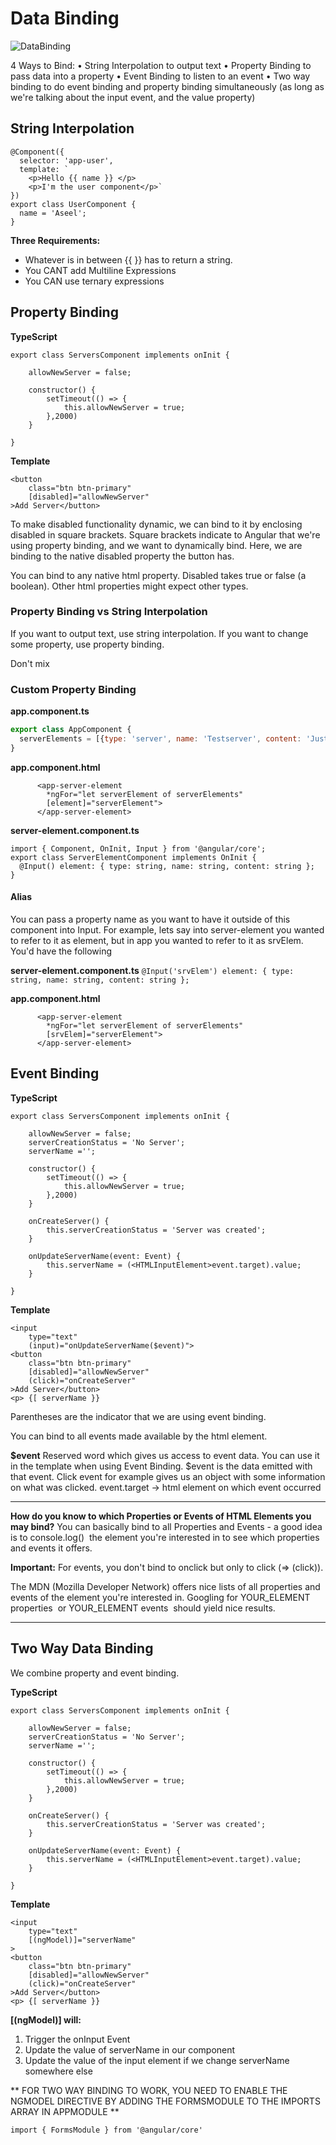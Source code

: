 # Data Binding

![DataBinding](https://i.imgur.com/YAPcE2k.png "")

4 Ways to Bind:
	•	String Interpolation to output text
	•	Property Binding to pass data into a property
	•	Event Binding to listen to an event
	•	Two way binding to do event binding and property binding simultaneously (as long as we're talking about the input event, and the value property)


## String Interpolation

```
@Component({
  selector: 'app-user',
  template: `
    <p>Hello {{ name }} </p>
    <p>I'm the user component</p>`
})
export class UserComponent {
  name = 'Aseel';
}
```

**Three Requirements:**
- Whatever is in between {{ }} has to return a string.
- You CANT add Multiline Expressions
- You CAN use ternary expressions

## Property Binding

**TypeScript**
```
export class ServersComponent implements onInit {

	allowNewServer = false;
	
	constructor() {
		setTimeout(() => {
			this.allowNewServer = true;
		},2000)
	}

}
```

**Template**
```
<button
	class="btn btn-primary"
	[disabled]="allowNewServer" 
>Add Server</button>
```

To make disabled functionality dynamic, we can bind to it by enclosing disabled in square brackets. Square brackets indicate to Angular that we're using property binding, and we want to dynamically bind. Here, we are binding to the native disabled property the button has. 

You can bind to any native html property. Disabled takes true or false (a boolean). Other html properties might expect other types.

### Property Binding vs String Interpolation

If you want to output text, use string interpolation. If you want to change some property, use property binding. 

Don't mix

### Custom Property Binding

**app.component.ts**
```javascript
export class AppComponent {
  serverElements = [{type: 'server', name: 'Testserver', content: 'Just a test'}];
}
```

**app.component.html**
```
      <app-server-element
        *ngFor="let serverElement of serverElements"
        [element]="serverElement">
      </app-server-element>
```

**server-element.component.ts**
```
import { Component, OnInit, Input } from '@angular/core';
export class ServerElementComponent implements OnInit {
  @Input() element: { type: string, name: string, content: string };
}
```

#### Alias

You can pass a property name as you want to have it outside of this component into Input. For example, lets say into server-element you wanted to refer to it as element, but in app you wanted to refer to it as srvElem. You'd have the following

**server-element.component.ts**
```@Input('srvElem') element: { type: string, name: string, content: string };```

**app.component.html**
```
      <app-server-element
        *ngFor="let serverElement of serverElements"
        [srvElem]="serverElement">
      </app-server-element>
```

## Event Binding

**TypeScript**
```
export class ServersComponent implements onInit {

	allowNewServer = false;
	serverCreationStatus = 'No Server';
	serverName ='';
	
	constructor() {
		setTimeout(() => {
			this.allowNewServer = true;
		},2000)
	}
	
	onCreateServer() {
		this.serverCreationStatus = 'Server was created';
	}
	
	onUpdateServerName(event: Event) {
		this.serverName = (<HTMLInputElement>event.target).value; 
	}

}
```

**Template**
```
<input
	type="text"
	(input)="onUpdateServerName($event)">
<button
	class="btn btn-primary"
	[disabled]="allowNewServer" 
	(click)="onCreateServer"
>Add Server</button>
<p> {[ serverName }}
```

Parentheses are the indicator that we are using event binding.

You can bind to all events made available by the html element. 

**$event** 
Reserved word which gives us access to event data. You can use it in the template when using Event Binding. $event is the data emitted with that event. Click event for example gives us an object with some information on what was clicked. 
event.target -> html element on which event occurred 

---
**How do you know to which Properties or Events of HTML Elements you may bind?**
You can basically bind to all Properties and Events - a good idea is to console.log()  the element you're interested in to see which properties and events it offers.

**Important:** For events, you don't bind to onclick but only to click (=> (click)).

The MDN (Mozilla Developer Network) offers nice lists of all properties and events of the element you're interested in. Googling for YOUR_ELEMENT properties  or YOUR_ELEMENT events  should yield nice results.

---


## Two Way Data Binding

We combine property and event binding.

**TypeScript**
```
export class ServersComponent implements onInit {

	allowNewServer = false;
	serverCreationStatus = 'No Server';
	serverName ='';
	
	constructor() {
		setTimeout(() => {
			this.allowNewServer = true;
		},2000)
	}
	
	onCreateServer() {
		this.serverCreationStatus = 'Server was created';
	}
	
	onUpdateServerName(event: Event) {
		this.serverName = (<HTMLInputElement>event.target).value; 
	}

}
```

**Template**
```
<input
	type="text"
	[(ngModel)]="serverName"
>
<button
	class="btn btn-primary"
	[disabled]="allowNewServer" 
	(click)="onCreateServer"
>Add Server</button>
<p> {[ serverName }}
```

**[(ngModel)] will:**
1. Trigger the onInput Event
2. Update the value of serverName in our component 
3. Update the value of the input element if we change serverName somewhere else

** FOR TWO WAY BINDING TO WORK, YOU NEED TO ENABLE THE NGMODEL DIRECTIVE BY ADDING THE FORMSMODULE TO THE IMPORTS ARRAY IN APPMODULE **

```
import { FormsModule } from '@angular/core'
```


